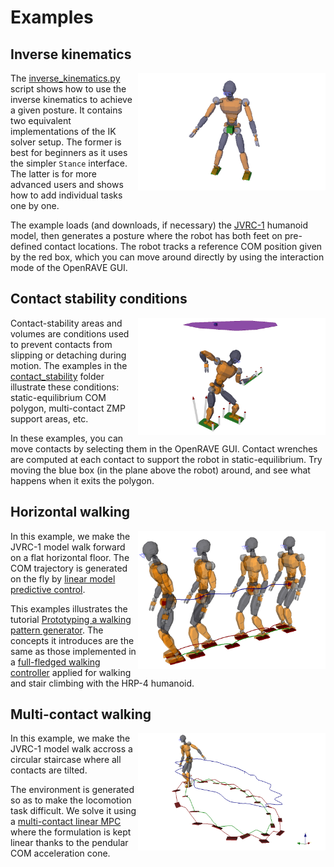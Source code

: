 # Examples

## Inverse kinematics

<img align="right" src="../doc/src/images/inverse_kinematics.png" width="300" />

The [inverse\_kinematics.py](inverse_kinematics.py) script shows how to use the
inverse kinematics to achieve a given posture. It contains two equivalent
implementations of the IK solver setup. The former is best for beginners as it
uses the simpler ``Stance`` interface. The latter is for more advanced users
and shows how to add individual tasks one by one.

The example loads (and downloads, if necessary) the
[JVRC-1](https://github.com/stephane-caron/openrave_models/tree/master/JVRC-1)
humanoid model, then generates a posture where the robot has both feet on
pre-defined contact locations. The robot tracks a reference COM position given
by the red box, which you can move around directly by using the interaction
mode of the OpenRAVE GUI.

## Contact stability conditions

<img align="right" src="../doc/src/images/static_equilibrium_polygon.png" width="300" />

Contact-stability areas and volumes are conditions used to prevent contacts
from slipping or detaching during motion. The examples in the
[contact\_stability](contact_stability/) folder illustrate these conditions:
static-equilibrium COM polygon, multi-contact ZMP support areas, etc.

In these examples, you can move contacts by selecting them in the OpenRAVE GUI.
Contact wrenches are computed at each contact to support the robot in
static-equilibrium. Try moving the blue box (in the plane above the robot)
around, and see what happens when it exits the polygon.

## Horizontal walking

<img align="right" src="../doc/src/images/horizontal_walking.png" width="300" />

In this example, we make the JVRC-1 model walk forward on a flat horizontal
floor. The COM trajectory is generated on the fly by [linear model predictive
control](https://scaron.info/doc/pymanoid/walking-pattern-generation.html#pymanoid.mpc.LinearPredictiveControl).

This examples illustrates the tutorial [Prototyping a walking pattern
generator](https://scaron.info/teaching/prototyping-a-walking-pattern-generator.html).
The concepts it introduces are the same as those implemented in a [full-fledged
walking controller](https://github.com/stephane-caron/lipm_walking_controller/)
applied for walking and stair climbing with the HRP-4 humanoid.

## Multi-contact walking

<img align="right" src="../doc/src/images/multi_contact_walking.png" width="300" />

In this example, we make the JVRC-1 model walk accross a circular staircase
where all contacts are tilted.

The environment is generated so as to make the locomotion task difficult. We
solve it using a [multi-contact linear
MPC](https://scaron.info/research/humanoids-2016.html) where the formulation is
kept linear thanks to the pendular COM acceleration cone.
